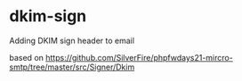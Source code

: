 # dkim-sign
Adding DKIM sign header to email

based on https://github.com/SilverFire/phpfwdays21-mircro-smtp/tree/master/src/Signer/Dkim
